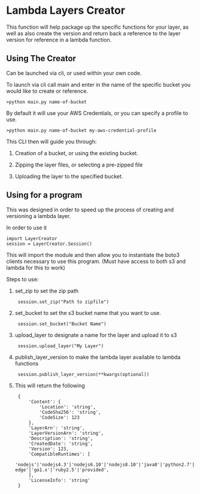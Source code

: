 # Lambda Layers Creator

This function will help package up the specific functions for your layer, 
as well as also create the version and return back a reference to the
layer version for reference in a lambda function.

## Using The Creator
Can be launched via cli, or used within your own code.

To launch via cli call main and enter in the name of the specific bucket
you would like to create or reference.
        
    >python main.py name-of-bucket
        
By default it will use your AWS Credentials, or you can specify a profile to use.

    >python main.py name-of-bucket my-aws-credential-profile
    
This CLI then will guide you through:

1) Creation of a bucket, or using the existing bucket.

2) Zipping the layer files, or selecting a pre-zipped file

3) Uploading the layer to the specified bucket.

## Using for a program

This was designed in order to speed up the process of creating and versioning a lambda layer.

In order to use it

    import LayerCreator
    session = LayerCreator.Session()
    
This will import the module and then allow you to instantiate the boto3 clients necessary to use this program.
(Must have access to both s3 and lambda for this to work)

Steps to use:

1) set_zip to set the zip path

        session.set_zip("Path to zipfile")

2) set_bucket to set the s3 bucket name that you want to use.

        session.set_bucket("Bucket Name")
        
3) upload_layer to designate a name for the layer and upload it to s3

        session.upload_layer("My Layer")
        
4) publish_layer_version to make the lambda layer available to lambda functions

        session.publish_layer_version(**kwargs(optional))
        
5) This will return the following

        {
            'Content': {
                'Location': 'string',
                'CodeSha256': 'string',
                'CodeSize': 123
            },
            'LayerArn': 'string',
            'LayerVersionArn': 'string',
            'Description': 'string',
            'CreatedDate': 'string',
            'Version': 123,
            'CompatibleRuntimes': [
                'nodejs'|'nodejs4.3'|'nodejs6.10'|'nodejs8.10'|'java8'|'python2.7'|'python3.6'|'python3.7'|'dotnetcore1.0'|'dotnetcore2.0'|'dotnetcore2.1'|'nodejs4.3-edge'|'go1.x'|'ruby2.5'|'provided',
            ],
            'LicenseInfo': 'string'
        }